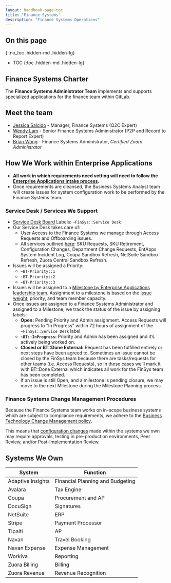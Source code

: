 ```yaml
---
layout: handbook-page-toc
title: "Finance Systems"
description: "Finance Systems Operations"
---
```


<link rel="stylesheet" type="text/css" href="/stylesheets/biztech.css" />

## On this page
{:.no_toc .hidden-md .hidden-lg}

- TOC
{:toc .hidden-md .hidden-lg}

## <i class="fas fa-book" id="biz-tech-icons"></i> Finance Systems Charter
The **Finance Systems Administrator Team** implements and supports specialized applications for the finance team within GitLab.

## <i class="fas fa-users" id="biz-tech-icons"></i> Meet the team

- [Jessica Salcido](https://about.gitlab.com/company/team/#jesssalcido) - Manager, Finance Systems (Q2C Expert)
- [Wendy Lam](https://about.gitlab.com/company/team/#wlam) - Senior Finance Systems Administrator (P2P and Record to Report Expert)
- [Brian Wong](https://about.gitlab.com/company/team/#brianmwong) - Finance Systems Administrator, *Certified Zuora Administrator*


## <i class="fas fa-tasks" id="biz-tech-icons"></i> How We Work within Enterprise Applications

- **All work in which requirements need vetting will need to follow the [Enterprise Applications intake process](https://about.gitlab.com/handbook/business-technology/enterprise-applications/#intake-request).**
- Once requirements are cleansed, the Business Systems Analyst team will create issues for system configuration work to be performed by the Finance Systems team. 

### Service Desk / Services We Support

- [Service Desk Board](https://gitlab.com/groups/gitlab-com/-/boards/2802782?scope=all&label_name[]=FinSys%3A%3AService%20Desk) Labels: `~FinSys::Service Desk`
- Our Service Desk takes care of:
    - User Access to the Finance Systems we manage through Access Requests and Offboarding issues.
    - All services outlined [here](https://about.gitlab.com/handbook/business-technology/enterprise-applications/#--services-we-support-finance-systems-service-desk): SKU Requests, SKU Retirement, Configuration Changes, Department Change Requests, EntApps System Incident Log, Coupa Sandbox Refresh, NetSuite Sandbox Refresh, Zuora Central Sandbox Refresh. 
- Issues will be assigned a Priority:
    - `~BT-Priority::1`
    - `~BT-Priority::2`
    - `~BT-Priority::3`
- Issues will be assigned to a [Milestone by Enterprise Applications leadership team](https://about.gitlab.com/handbook/business-technology/enterprise-applications/#entapps-milestone-planning). Assignment to a milestone is based on the [issue weight](https://about.gitlab.com/handbook/business-technology/enterprise-applications/#issue-weights), priority, and team member capacity.
- Once issues are assigned to a Finance Systems Administrator and assigned to a Milestone, we track the status of the issue by assigning labels:
    - **Open:** Pending Priority and Admin assignment. Access Requests will progress to "In Progress" within 72 hours of assignment of the `~FinSys::Service Desk` label. 
    - **`~BT::InProgress`:** Priority and Admin has been assigned and it’s actively being worked on.
    - **Closed or BT::Done External:** Request has been fulfilled entirely or next steps have been agreed to. Sometimes an issue cannot be closed by the FinSys team because there are tasks/requests for other teams (i.e. Access Requests), so in those cases we’ll mark it with BT::Done External which indicates all work for the FinSys team has been completed.
    - If an issue is still Open, and a milestone is pending closure, we may move to the next Milestone during the Milestone Planning process. 

### Finance Systems Change Management Procedures

Because the Finance Systems team works on in-scope business systems which are subject to compliance requirements, we adhere to the [Business Technology Change Management policy](https://about.gitlab.com/handbook/business-technology/change-management/#business-technology-change-management). 

This means that [configuration changes](https://about.gitlab.com/handbook/business-technology/enterprise-applications/#entapps-system-configuration-change) made within the systems we own may require approvals, testing in pre-production environments, Peer Review, and/or Post-Implementation Review. 

## <i class="far fa-paper-plane" id="biz-tech-icons"></i> Systems We Own

| System            | Function                         |
|-------------------|----------------------------------|
| Adaptive Insights | Financial Planning and Budgeting |
| Avalara           | Tax Engine                       |
| Coupa             | Procurement and AP               |
| DocuSign          | Signatures                       |
| NetSuite          | ERP                              |
| Stripe            | Payment Processor                |
| Tipalti           | AP                               |
| Navan             | Travel Booking                   |
| Navan Expense     | Expense Management               |
| Workiva           | Reporting                        |
| Zuora Billing     | Billing                          |
| Zuora Revenue     | Revenue Recognition              |
